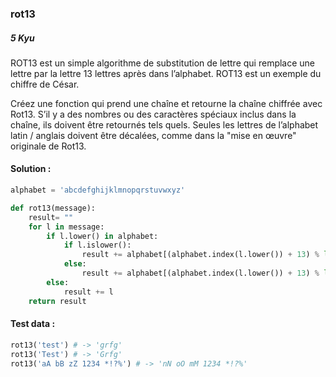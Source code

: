 ### rot13
##### 5 Kyu

ROT13 est un simple algorithme de substitution de lettre qui remplace une lettre par la lettre 13 lettres après dans l’alphabet. ROT13 est un exemple du chiffre de César.

Créez une fonction qui prend une chaîne et retourne la chaîne chiffrée avec Rot13. S’il y a des nombres ou des caractères spéciaux inclus dans la chaîne, ils doivent être retournés tels quels. Seules les lettres de l’alphabet latin / anglais doivent être décalées, comme dans la "mise en œuvre" originale de Rot13.

#### Solution :
```python
alphabet = 'abcdefghijklmnopqrstuvwxyz'

def rot13(message):
    result= ""
    for l in message:
        if l.lower() in alphabet:
            if l.islower():
                result += alphabet[(alphabet.index(l.lower()) + 13) % len(alphabet)]
            else:
                result += alphabet[(alphabet.index(l.lower()) + 13) % len(alphabet)].upper()
        else:
            result += l
    return result
```

#### Test data :
```python
rot13('test') # -> 'grfg'
rot13('Test') # -> 'Grfg'
rot13('aA bB zZ 1234 *!?%') # -> 'nN oO mM 1234 *!?%'
```